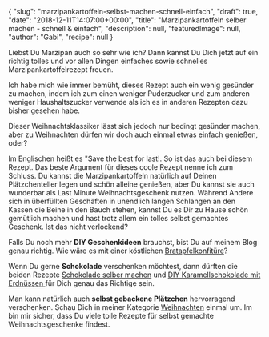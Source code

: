 {
    "slug": "marzipankartoffeln-selbst-machen-schnell-einfach",
    "draft": true,
    "date": "2018-12-11T14:07:00+00:00",
    "title": "Marzipankartoffeln selber machen - schnell & einfach",
    "description": null,
    "featuredImage": null,
    "author": "Gabi",
    "recipe": null
}

Liebst Du Marzipan auch so sehr wie ich? Dann kannst Du Dich jetzt auf ein richtig tolles und vor allen Dingen einfaches sowie schnelles Marzipankartoffelrezept freuen.

Ich habe mich wie immer bemüht, dieses Rezept auch ein wenig gesünder zu machen, indem ich zum einen weniger Puderzucker und zum anderen weniger Haushaltszucker verwende als ich es in anderen Rezepten dazu bisher gesehen habe.

Dieser Weihnachtsklassiker lässt sich jedoch nur bedingt gesünder machen, aber zu Weihnachten dürfen wir doch auch einmal etwas einfach  genießen, oder?

Im Englischen heißt es "Save the best for last!. So ist das auch bei diesem Rezept. Das beste Argument für dieses coole Rezept nenne ich zum Schluss. Du kannst die Marzipankartoffeln natürlich auf Deinen Plätzchenteller legen und schön alleine genießen, aber Du kannst sie auch wunderbar als Last Minute Weihnachtsgeschenk nutzen. Während Andere sich in überfüllten Geschäften in unendlich langen Schlangen an den Kassen die Beine in den Bauch stehen, kannst Du es Dir zu Hause schön gemütlich machen und hast trotz allem ein tolles selbst gemachtes Geschenk. Ist das nicht verlockend?

Falls Du noch mehr **DIY Geschenkideen** brauchst, bist Du auf meinem Blog genau richtig. Wie wäre es mit einer köstlichen [Bratapfelkonfitüre](https://kochfokus.de/artikel/bratapfelkonfituere-eine-weihnachtsgeschenkidee/ "Bratapfelkonfitüre")?

Wenn Du gerne **Schokolade** verschenken möchtest, dann dürften die  beiden Rezepte [Schokolade selber machen](https://kochfokus.de/artikel/schokolade-selber-machen-eine-last-minute-geschenkidee/ "Schokolade selber machen") und [DIY Karamellschokolade mit Erdnüssen ](https://kochfokus.de/artikel/diy-karamellschokolade-mit-erdnuessen/ "DIY Karamellschokolade mit Erdnüssen ")für Dich genau das Richtige sein.

Man kann natürlich auch **selbst gebackene Plätzchen** hervorragend verschenken. Schau Dich in meiner Kategorie [Weihnachten](https://kochfokus.de/kategorien/weihnachten/ "Weihnachten") einmal um. Im bin mir sicher, dass Du viele tolle Rezepte für selbst gemachte Weihnachtsgeschenke findest.